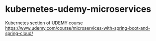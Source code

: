 # kubernetes-udemy-microservices
Kubernetes section of UDEMY course https://www.udemy.com/course/microservices-with-spring-boot-and-spring-cloud/
